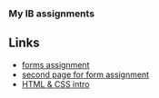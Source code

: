 ### My IB assignments


## Links

- [forms assignment](home.html)
- [second page for form assignment](manu.html)
- [HTML & CSS intro](html_intro.html)
